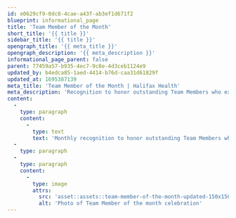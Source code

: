 ```yaml
---
id: e0629cf9-0dc8-4cae-a43f-ab3ef1d671f2
blueprint: informational_page
title: 'Team Member of the Month'
short_title: '{{ title }}'
sidebar_title: '{{ title }}'
opengraph_title: '{{ meta_title }}'
opengraph_description: '{{ meta_description }}'
informational_page_parent: false
parent: 77459a57-b935-4ec7-9c8e-4d3ceb1124e9
updated_by: b4edca85-1aed-4414-b76d-caa31d61829f
updated_at: 1695387139
meta_title: 'Team Member of the Month | Halifax Health'
meta_description: 'Recognition to honor outstanding Team Members who exemplify what Halifax Health is all about. They represent our Cornerstone culture and are role models to others.'
content:
  -
    type: paragraph
    content:
      -
        type: text
        text: 'Monthly recognition to honor outstanding Team Members who exemplify what Halifax Health is all about. They represent our Cornerstone culture and are role models to others. They receive a list of prize items along with a departmental reception with treats and refreshments.'
  -
    type: paragraph
  -
    type: paragraph
    content:
      -
        type: image
        attrs:
          src: 'asset::assets::team-member-of-the-month-updated-150x150.jpg'
          alt: 'Photo of Team Member of the month celebration'
---
```

